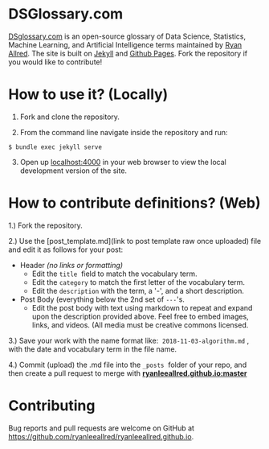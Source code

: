 # DSGlossary.com

[DSglossary.com](http://www.dsglossary.com) is an open-source glossary of Data Science, Statistics, Machine Learning, and Artificial Intelligence terms maintained by [Ryan Allred](http://www.ryanleeallred.com). The site is built on [Jekyll](https://jekyllrb.com/) and [Github Pages](https://pages.github.com/). Fork the repository if you would like to contribute!

# How to use it? (Locally)

1) Fork and clone the repository.

2) From the command line navigate inside the repository and run:

```
$ bundle exec jekyll serve
```
3) Open up [localhost:4000](localhost:4000) in your web browser to view the local development version of the site.

# How to contribute definitions? (Web)

1.) Fork the repository. 

2.) Use the [post_template.md](link to post template raw once uploaded) file and edit it as follows for your post:

*   Header *(no links or formatting)* 
    *   Edit the `title`  field to match the vocabulary term.
    *   Edit the `category` to match the first letter of the vocabulary term. 
    *   Edit the `description` with the term, a '-', and a short description. 
*   Post Body (everything below the 2nd set of `---`'s. 
    *   Edit the post body with text using markdown to repeat and expand upon the description provided above. Feel free to embed images, links, and videos. (All media must be creative commons licensed.

3.) Save your work with the name format like:  `2018-11-03-algorithm.md` , with the date and vocabulary term in the file name. 

4.) Commit (upload) the .md file into the `_posts`  folder of your repo, and then create a pull request to merge with [**ryanleeallred.github.io:master**](https://github.com/ryanleeallred/ryanleeallred.github.io)

# Contributing

Bug reports and pull requests are welcome on GitHub at https://github.com/ryanleeallred/ryanleeallred.github.io.
